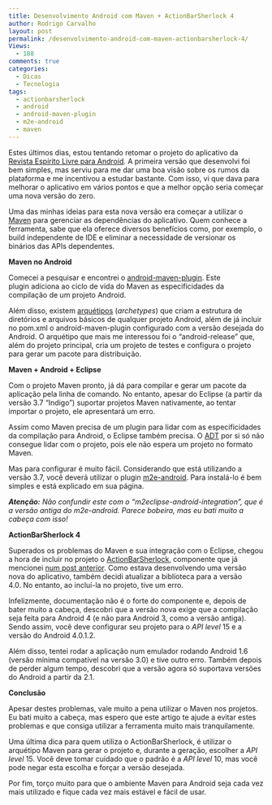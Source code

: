```yaml
---
title: Desenvolvimento Android com Maven + ActionBarSherlock 4
author: Rodrigo Carvalho
layout: post
permalink: /desenvolvimento-android-com-maven-actionbarsherlock-4/
Views:
  - 188
comments: true
categories:
  - Dicas
  - Tecnologia
tags:
  - actionbarsherlock
  - android
  - android-maven-plugin
  - m2e-android
  - maven
---
```

Estes últimos dias, estou tentando retomar o projeto do aplicativo da <a title="Aplicativo da Espirito Livre para Android" href="https://github.com/espiritolivre/Espirito-Livre-Para-Android" target="_blank">Revista Espírito Livre para Android</a>. A primeira versão que desenvolvi foi bem simples, mas serviu para me dar uma boa visão sobre os rumos da plataforma e me incentivou a estudar bastante. Com isso, vi que dava para melhorar o aplicativo em vários pontos e que a melhor opção seria começar uma nova versão do zero.

Uma das minhas ideias para esta nova versão era começar a utilizar o <a title="Apache Maven" href="http://pt.wikipedia.org/wiki/Apache_Maven" target="_blank">Maven</a> para gerenciar as dependências do aplicativo. Quem conhece a ferramenta, sabe que ela oferece diversos benefícios como, por exemplo, o build independente de IDE e eliminar a necessidade de versionar os binários das APIs dependentes.

**Maven no Android**

Comecei a pesquisar e encontrei o <a title="Página do android-maven-plugin" href="http://code.google.com/p/maven-android-plugin/" target="_blank">android-maven-plugin</a>. Este plugin adiciona ao ciclo de vida do Maven as especificidades da compilação de um projeto Android.

Além disso, existem <a title="Arquétipos Maven" href="http://stand.spree.de/wiki_details_maven_archetypes" target="_blank">arquétipos</a> (*archetypes*) que criam a estrutura de diretórios e arquivos básicos de qualquer projeto Android, além de já incluir no pom.xml o android-maven-plugin configurado com a versão desejada do Android. O arquétipo que mais me interessou foi o &#8220;android-release&#8221; que, além do projeto principal, cria um projeto de testes e configura o projeto para gerar um pacote para distribuição.

**Maven + Android + Eclipse**

Com o projeto Maven pronto, já dá para compilar e gerar um pacote da aplicação pela linha de comando. No entanto, apesar do Eclipse (a partir da versão 3.7 &#8220;Indigo&#8221;) suportar projetos Maven nativamente, ao tentar importar o projeto, ele apresentará um erro.

Assim como Maven precisa de um plugin para lidar com as especificidades da compilação para Android, o Eclipse também precisa. O <a title="Site do plugin ADT" href="https://developer.android.com/sdk/eclipse-adt.html" target="_blank">ADT</a> por si só não consegue lidar com o projeto, pois ele não espera um projeto no formato Maven.

Mas para configurar é muito fácil. Considerando que está utilizando a versão 3.7, você deverá utilizar o plugin <a title="Site do m2e-android" href="http://rgladwell.github.com/m2e-android/" target="_blank">m2e-android</a>. Para instalá-lo é bem simples e está explicado em sua página.

***Atenção:** Não confundir este com o &#8220;m2eclipse-android-integration&#8221;, que é a versão antiga do m2e-android. Parece bobeira, mas eu bati muito a cabeça com isso!*

**ActionBarSherlock 4**

Superados os problemas do Maven e sua integração com o Eclipse, chegou a hora de incluir no projeto o <a title="Site do ActionBarSherlock" href="http://actionbarsherlock.com/" target="_blank">ActionBarSherlock</a>, componente que já mencionei <a title="Visual moderno em aplicativos Android" href="/visual-moderno-em-aplicativos-android/" target="_blank">num post anterior</a>. Como estava desenvolvendo uma versão nova do aplicativo, também decidi atualizar a biblioteca para a versão 4.0. No entanto, ao incluí-la no projeto, tive um erro.

Infelizmente, documentação não é o forte do componente e, depois de bater muito a cabeça, descobri que a versão nova exige que a compilação seja feita para Android 4 (e não para Android 3, como a versão antiga). Sendo assim, você deve configurar seu projeto para o *API level* 15 e a versão do Android 4.0.1.2.

Além disso, tentei rodar a aplicação num emulador rodando Android 1.6 (versão mínima compatível na versão 3.0) e tive outro erro. Também depois de perder algum tempo, descobri que a versão agora só suportava versões do Android a partir da 2.1.

**Conclusão**

Apesar destes problemas, vale muito a pena utilizar o Maven nos projetos. Eu bati muito a cabeça, mas espero que este artigo te ajude a evitar estes problemas e que consiga utilizar a ferramenta muito mais tranquilamente.

Uma última dica para quem utiliza o ActionBarSherlock, é utilizar o arquétipo Maven para gerar o projeto e, durante a geração, escolher a *API level* 15. Você deve tomar cuidado que o padrão é a *API level* 10, mas você pode negar esta escolha e forçar a versão desejada.

Por fim, torço muito para que o ambiente Maven para Android seja cada vez mais utilizado e fique cada vez mais estável e fácil de usar.
